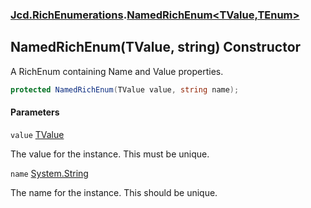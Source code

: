 ### [Jcd.RichEnumerations](Jcd.RichEnumerations.md 'Jcd.RichEnumerations').[NamedRichEnum&lt;TValue,TEnum&gt;](Jcd.RichEnumerations.NamedRichEnum_TValue,TEnum_.md 'Jcd.RichEnumerations.NamedRichEnum<TValue,TEnum>')

## NamedRichEnum(TValue, string) Constructor

A RichEnum containing Name and Value properties.

```csharp
protected NamedRichEnum(TValue value, string name);
```
#### Parameters

<a name='Jcd.RichEnumerations.NamedRichEnum_TValue,TEnum_.NamedRichEnum(TValue,string).value'></a>

`value` [TValue](Jcd.RichEnumerations.NamedRichEnum_TValue,TEnum_.md#Jcd.RichEnumerations.NamedRichEnum_TValue,TEnum_.TValue 'Jcd.RichEnumerations.NamedRichEnum<TValue,TEnum>.TValue')

The value for the instance. This must be unique.

<a name='Jcd.RichEnumerations.NamedRichEnum_TValue,TEnum_.NamedRichEnum(TValue,string).name'></a>

`name` [System.String](https://docs.microsoft.com/en-us/dotnet/api/System.String 'System.String')

The name for the instance. This should be unique.
